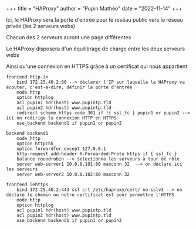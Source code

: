 +++
title = "HAProxy"
author = "Pupin Mathéo"
date = "2022-11-14"
+++

Ici, le HAProxy sera la porte d'entrée pour le reséau public vers le réseau privée (les 2 serveurs webs)

Chacun des 2 serveurs auront une page différentes

Le HAProxy disposera d'un équilibrage de charge entre les deux serveurs webs

Ainsi qu'une connexion en HTTPS grâce à un certificat qui nous appartient

    frontend http-in
        bind 172.25.40.2:80 --> déclarer l'IP sur laquelle le HAProxy va écouter, c'est-a-dire, définir la porte d'entrée
        mode http
        option httplog
        acl pupin1 hdr(host) www.pupintp.tld
        acl pupin2 hdr(host) www.pupintp.tld
        redirect scheme https code 301 if !{ ssl_fc } pupin1 or pupin2 --> ici on redirige la connexion HTTP en HTTPS 
        use_backend backend1 if pupin1 or pupin2

    backend backend1
        mode http
        option httpchk
        option forwardfor except 127.0.0.1
        http-request add-header X-Forwarded-Proto https if { ssl_fc }
        balance roundrobin --> selectionne les serveurs à tour de rôle
        server web-server1 10.0.0.101:80 maxconn 32  --> on déclare ici les serveurs
        server web-server2 10.0.0.102:80 maxconn 32

    frontend lehttps
        bind 172.25.40.2:443 ssl crt /etc/haproxy/cert/ no-sslv3 --> on déclare le chemin ou notre certificat est pour permettre l'HTTPS
        mode http
        option httplog
        acl pupin1 hdr(host) www.pupintp.tld
        acl pupin2 hdr(host) www.pupintp.tld
        use_backend backend1 if pupin1 or pupin2
